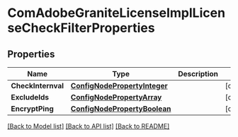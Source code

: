 # ComAdobeGraniteLicenseImplLicenseCheckFilterProperties

## Properties
Name | Type | Description | Notes
------------ | ------------- | ------------- | -------------
**CheckInternval** | [**ConfigNodePropertyInteger**](configNodePropertyInteger.md) |  | [optional] 
**ExcludeIds** | [**ConfigNodePropertyArray**](configNodePropertyArray.md) |  | [optional] 
**EncryptPing** | [**ConfigNodePropertyBoolean**](configNodePropertyBoolean.md) |  | [optional] 

[[Back to Model list]](../README.md#documentation-for-models) [[Back to API list]](../README.md#documentation-for-api-endpoints) [[Back to README]](../README.md)


